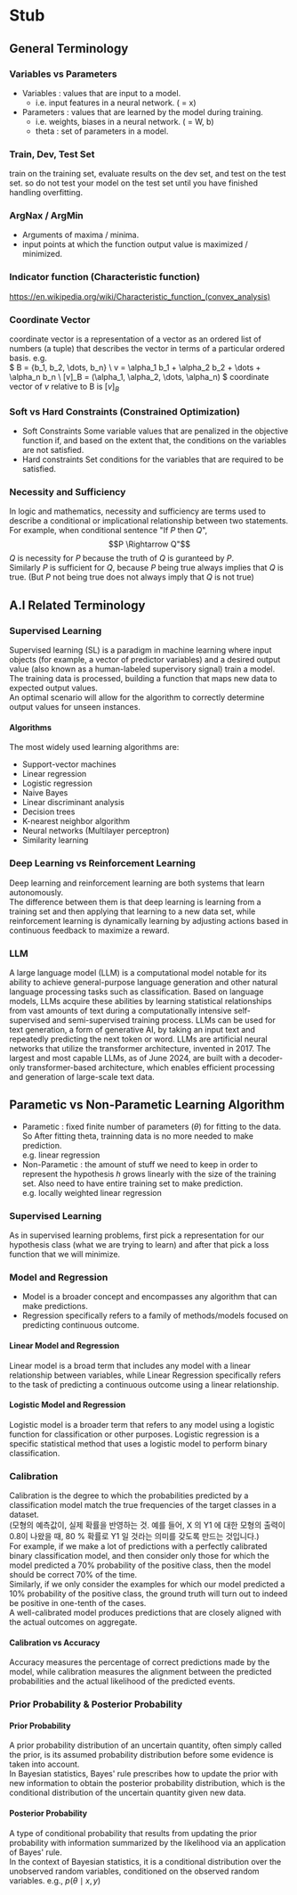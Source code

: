 # Stub

## General Terminology
### Variables vs Parameters
- Variables : values that are input to a model.
  - i.e. input features in a neural network. ( = x)
- Parameters : values that are learned by the model during training.
  - i.e. weights, biases in a neural network. ( = W, b) 
  - theta : set of parameters in a model.

### Train, Dev, Test Set
train on the training set, evaluate results on the dev set, and test on the test set.
so do not test your model on the test set until you have finished handling overfitting.

### ArgNax / ArgMin
- Arguments of maxima / minima.
- input points at which the function output value is maximized / minimized.

### Indicator function (Characteristic function)
https://en.wikipedia.org/wiki/Characteristic_function_(convex_analysis)

### Coordinate Vector
coordinate vector is a representation of a vector as an ordered list of numbers (a tuple) that describes the vector in terms of a particular ordered basis.  e.g.  
$
B = \{b_1, b_2, \dots, b_n\} \\
v = \alpha_1 b_1 + \alpha_2 b_2 + \dots + \alpha_n b_n \\
[v]_B = (\alpha_1, \alpha_2, \dots, \alpha_n)
$
coordinate vector of $v$ relative to B is $[v]_B$

### Soft vs Hard Constraints (Constrained Optimization)
- Soft Constraints
Some variable values that are penalized in the objective function if, and based on the extent that, the conditions on the variables are not satisfied.
- Hard constraints
Set conditions for the variables that are required to be satisfied.

### Necessity and Sufficiency
In logic and mathematics, necessity and sufficiency are terms used to describe a conditional or implicational relationship between two statements.  
For example, when conditional sentence "If $P$ then $Q$", 
$$P \Rightarrow Q"$$
 $Q$ is necessity for $P$ because the truth of $Q$ is guranteed by $P$.  
Similarly $P$ is sufficient for $Q$, because $P$ being true always implies that $Q$ is true. (But $P$ not being true does not always imply that $Q$ is not true)


## A.I Related Terminology
### Supervised Learning
Supervised learning (SL) is a paradigm in machine learning where input objects (for example, a vector of predictor variables) and a desired output value (also known as a human-labeled supervisory signal) train a model.  
The training data is processed, building a function that maps new data to expected output values.  
An optimal scenario will allow for the algorithm to correctly determine output values for unseen instances.
#### Algorithms
The most widely used learning algorithms are:
- Support-vector machines
- Linear regression
- Logistic regression
- Naive Bayes
- Linear discriminant analysis
- Decision trees
- K-nearest neighbor algorithm
- Neural networks (Multilayer perceptron)
- Similarity learning

### Deep Learning vs Reinforcement Learning
Deep learning and reinforcement learning are both systems that learn autonomously.  
The difference between them is that deep learning is learning from a training set and then applying that learning to a new data set, while reinforcement learning is dynamically learning by adjusting actions based in continuous feedback to maximize a reward.

### LLM
A large language model (LLM) is a computational model notable for its ability to achieve general-purpose language generation and other natural language processing tasks such as classification. 
Based on language models, LLMs acquire these abilities by learning statistical relationships from vast amounts of text during a computationally intensive self-supervised and semi-supervised training process.
LLMs can be used for text generation, a form of generative AI, by taking an input text and repeatedly predicting the next token or word.
LLMs are artificial neural networks that utilize the transformer architecture, invented in 2017. The largest and most capable LLMs, as of June 2024, are built with a decoder-only transformer-based architecture, which enables efficient processing and generation of large-scale text data.

## Parametic vs Non-Parametic Learning Algorithm
- Parametic : fixed finite number of parameters ($\theta$) for fitting to the data. So After fitting theta, trainning data is no more needed to make prediction.    
e.g. linear regression
- Non-Parametic : the amount of stuff we need to keep in order to represent the hypothesis $h$ grows linearly with the size of the training set. Also need to have entire training set to make prediction.  
e.g. locally weighted linear regression

### Supervised Learning
As in supervised learning problems, first pick a representation for our hypothesis class (what we are trying to learn) and after that pick a loss function that we will minimize.

### Model and Regression
- Model is a broader concept and encompasses any algorithm that can make predictions.
- Regression specifically refers to a family of methods/models focused on predicting continuous outcome.

#### Linear Model and Regression
Linear model is a broad term that includes any model with a linear relationship between variables, while Linear Regression specifically refers to the task of predicting a continuous outcome using a linear relationship.

#### Logistic Model and Regression
Logistic model is a broader term that refers to any model using a logistic function for classification or other purposes. Logistic regression is a specific statistical method that uses a logistic model to perform binary classification.

### Calibration
Calibration is the degree to which the probabilities predicted by a classification model match the true frequencies of the target classes in a dataset.  
(모형의 예측값이, 실제 확률을 반영하는 것. 예를 들어, X 의 Y1 에 대한 모형의 출력이 0.8이 나왔을 때, 80 % 확률로 Y1 일 것라는 의미를 갖도록 만드는 것입니다.)  
For example, if we make a lot of predictions with a perfectly calibrated binary classification model, and then consider only those for which the model predicted a 70% probability of the positive class, then the model should be correct 70% of the time.  
Similarly, if we only consider the examples for which our model predicted a 10% probability of the positive class, the ground truth will turn out to indeed be positive in one-tenth of the cases.  
A well-calibrated model produces predictions that are closely aligned with the actual outcomes on aggregate.

#### Calibration vs Accuracy
Accuracy measures the percentage of correct predictions made by the model, while calibration measures the alignment between the predicted probabilities and the actual likelihood of the predicted events.

### Prior Probability & Posterior Probability
#### Prior Probability
A prior probability distribution of an uncertain quantity, often simply called the prior, is its assumed probability distribution before some evidence is taken into account.  
In Bayesian statistics, Bayes' rule prescribes how to update the prior with new information to obtain the posterior probability distribution, which is the conditional distribution of the uncertain quantity given new data. 
#### Posterior Probability
A type of conditional probability that results from updating the prior probability with information summarized by the likelihood via an application of Bayes' rule.  
In the context of Bayesian statistics, it is a conditional distribution over the unobserved random variables, conditioned on the observed random variables. e.g., $p(\theta \mid x,y)$